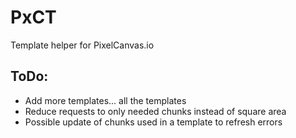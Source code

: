 # PxCT
Template helper for PixelCanvas.io

## ToDo:
- Add more templates... all the templates
- Reduce requests to only needed chunks instead of square area
- Possible update of chunks used in a template to refresh errors
